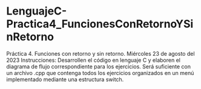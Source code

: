 # LenguajeC-Practica4_FuncionesConRetornoYSinRetorno
Práctica 4. Funciones con retorno y sin retorno. Miércoles 23 de agosto del 2023 Instrucciones: Desarrollen el código en lenguaje C y elaboren el diagrama de flujo correspondiente para los ejercicios. Será suficiente con un archivo .cpp que contenga todos los ejercicios organizados en un menú implementado mediante una estructura switch.
